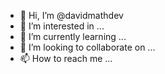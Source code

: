 - 👋 Hi, I’m @davidmathdev
- 👀 I’m interested in ...
- 🌱 I’m currently learning ...
- 💞️ I’m looking to collaborate on ...
- 📫 How to reach me ...

<!---
davidmathdev/davidmathdev is a ✨ special ✨ repository because its `README.md` (this file) appears on your GitHub profile.
You can click the Preview link to take a look at your changes.
--->
